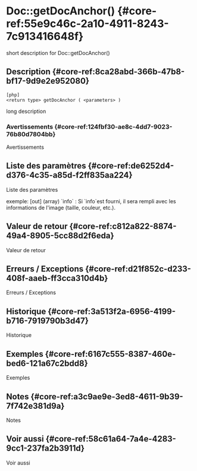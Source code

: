 # Doc::getDocAnchor() {#core-ref:55e9c46c-2a10-4911-8243-7c913416648f}

<div class="short-description">
<span class="fixme template">short description for Doc::getDocAnchor()</span>
</div>
<!--
<div class="applicability">
Obsolète depuis #.#.#
</div>
-->

## Description {#core-ref:8ca28abd-366b-47b8-bf17-9d9e2e952080}

    [php]
    <return type> getDocAnchor ( <parameters> )

<span class="fixme template">long description</span>

### Avertissements {#core-ref:124fbf30-ae8c-4dd7-9023-76b80d7804bb}

<span class="fixme template">Avertissements</span>

## Liste des paramètres {#core-ref:de6252d4-d376-4c35-a85d-f2ff835aa224}

<span class="fixme template">Liste des paramètres</span>

<div class="fixme template">
exemple:  
[out] (array) `info`
:   Si `info`est fourni, il sera rempli avec les informations de l'image (taille, couleur, etc.).
</div>

## Valeur de retour {#core-ref:c812a822-8874-49a4-8905-5cc88d2f6eda}

<span class="fixme template">Valeur de retour</span>

## Erreurs / Exceptions {#core-ref:d21f852c-d233-408f-aaeb-ff3cca310d4b}

<span class="fixme template">Erreurs / Exceptions</span>

## Historique {#core-ref:3a513f2a-6956-4199-b716-7919790b3d47}

<span class="fixme template">Historique</span>

## Exemples {#core-ref:6167c555-8387-460e-bed6-121a67c2bdd8}

<span class="fixme template">Exemples</span>

## Notes {#core-ref:a3c9ae9e-3ed8-4611-9b39-7f742e381d9a}

<span class="fixme template">Notes</span>

## Voir aussi {#core-ref:58c61a64-7a4e-4283-9cc1-237fa2b3911d}

<span class="fixme template">Voir aussi</span>
